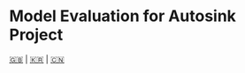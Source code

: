 # Model Evaluation for Autosink Project

[🇬🇧](README.md) | [🇰🇷](README.kr.md) | [🇨🇳](README.zh-CN.md)
